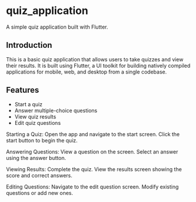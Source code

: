 # quiz_application

A simple quiz application built with Flutter.

## Introduction

This is a basic quiz application that allows users to take quizzes and view their results. It is built using Flutter, a UI toolkit for building natively compiled applications for mobile, web, and desktop from a single codebase.

## Features

- Start a quiz
- Answer multiple-choice questions
- View quiz results
- Edit quiz questions

Starting a Quiz:
    Open the app and navigate to the start screen.
    Click the start button to begin the quiz.

Answering Questions:
    View a question on the screen.
    Select an answer using the answer button.

Viewing Results:
    Complete the quiz.
    View the results screen showing the score and correct answers.

Editing Questions:
    Navigate to the edit question screen.
    Modify existing questions or add new ones.